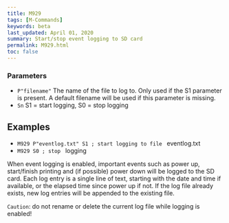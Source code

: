 ```yaml
---
title: M929
tags: [M-Commands] 
keywords: beta 
last_updated: April 01, 2020 
summary: Start/stop event logging to SD card 
permalink: M929.html
toc: false 
---
```



### Parameters

* `P"filename"` The name of the file to log to. Only used if the S1 parameter is present. A default filename will be used if this parameter is missing.
* `Sn` S1 = start logging, S0 = stop logging

## Examples

* ` M929 P"eventlog.txt" S1 ; start logging to file  ` eventlog.txt
* ` M929 S0 ; stop  ` logging

When event logging is enabled, important events such as power up, start/finish printing and (if possible) power down will be logged to the SD card. Each log entry is a single line of text, starting with the date and time if available, or the elapsed time since power up if not. If the log file already exists, new log entries will be appended to the existing file.

`Caution`: do not rename or delete the current log file while logging is enabled!

